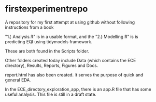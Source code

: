 # firstexperimentrepo
A repository for my first attempt at using github without following instructions from a book

"1.) Analysis.R" is in a usable format, and the "2.) Modelling.R" is is predicting EQI using tidymodels framework.

These are both found in the Scripts folder.

Other folders created today include Data (which contains the ECE directory), Results, Reports, Figures and Docs.

report.html has also been created. It serves the purpose of quick and general EDA.

In the ECE_directory_exploration_app, there is an app.R file that has some useful analysis. This file is still in a draft state.
